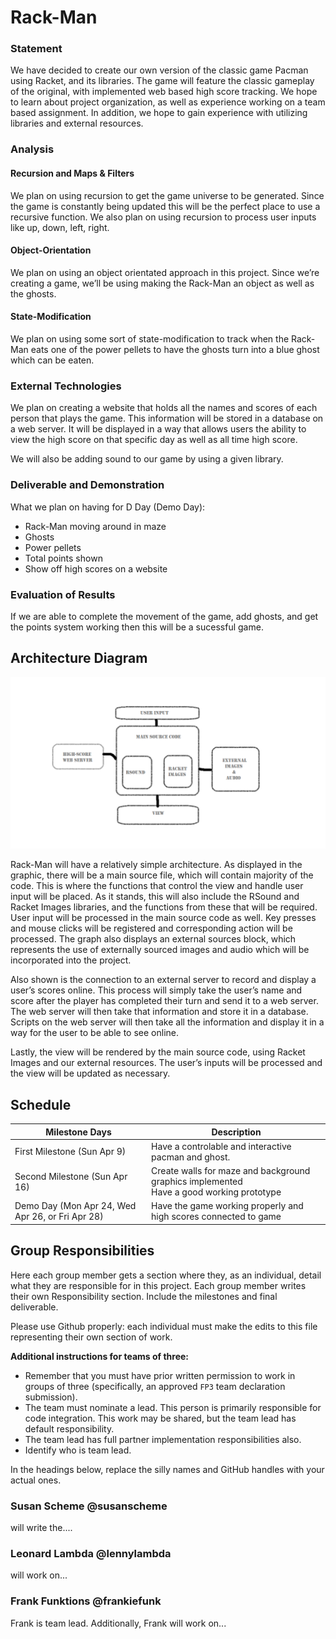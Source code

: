 # Rack-Man

### Statement
We have decided to create our own version of the classic game Pacman using Racket, and its libraries. The game will feature the classic gameplay of the original, with implemented web based high score tracking. We hope to learn about project organization, as well as experience working on a team based assignment. In addition, we hope to gain experience with utilizing libraries and external resources.

### Analysis

#### Recursion and Maps & Filters

We plan on using recursion to get the game universe to be generated. Since the game is constantly being updated this will be the perfect place to use a recursive function. We also plan on using recursion to process user inputs like up, down, left, right.

#### Object-Orientation

We plan on using an object orientated approach in this project. Since we’re creating a game, we’ll be using making the Rack-Man an object as well as the ghosts.

#### State-Modification

We plan on using some sort of state-modification to track when the Rack-Man eats one of the power pellets to have the ghosts turn into a blue ghost which can be eaten.

### External Technologies
We plan on creating a website that holds all the names and scores of each person that plays the game. This information will be stored in a database on a web server. It will be displayed in a way that allows users the ability to view the high score on that specific day as well as all time high score.  

We will also be adding sound to our game by using a given library.

### Deliverable and Demonstration
What we plan on having for D Day (Demo Day):
- Rack-Man moving around in maze
- Ghosts
- Power pellets
- Total points shown
- Show off high scores on a website

### Evaluation of Results
If we are able to complete the movement of the game, add ghosts, and get the points system working then this will be a sucessful game. 

## Architecture Diagram
![GitHub Image](architecture.png?raw=true "Diagram")

Rack-Man will have a relatively simple architecture. As displayed in the graphic, there will be a main source file, which will contain majority of the code. This is where the functions that control the view and handle user input will be placed. As it stands, this will also include the RSound and Racket Images libraries, and the functions from these that will be required.
User input will be processed in the main source code as well. Key presses and mouse clicks will be registered and corresponding action will be processed. The graph also displays an external sources block, which represents the use of externally sourced images and audio which will be incorporated into the project.

Also shown is the connection to an external server to record and display a user’s scores online. This process will simply take the user’s name and score after the player has completed their turn and send it to a web server. The web server will then take that information and store it in a database. Scripts on the web server will then take all the information and display it in a way for the user to be able to see online. 

Lastly, the view will be rendered by the main source code, using Racket Images and our external resources. The user’s inputs will be processed and the view will be updated as necessary.


## Schedule

| Milestone Days | Description |
| --- | --- |
| First Milestone (Sun Apr 9) | Have a controlable and interactive pacman and ghost. |
| Second Milestone (Sun Apr 16) | Create walls for maze and background graphics implemented <br/> Have a good working prototype |
| Demo Day (Mon Apr 24, Wed Apr 26, or Fri Apr 28) | Have the game working properly and high scores connected to game |

## Group Responsibilities
Here each group member gets a section where they, as an individual, detail what they are responsible for in this project. Each group member writes their own Responsibility section. Include the milestones and final deliverable.

Please use Github properly: each individual must make the edits to this file representing their own section of work.

**Additional instructions for teams of three:** 
* Remember that you must have prior written permission to work in groups of three (specifically, an approved `FP3` team declaration submission).
* The team must nominate a lead. This person is primarily responsible for code integration. This work may be shared, but the team lead has default responsibility.
* The team lead has full partner implementation responsibilities also.
* Identify who is team lead.

In the headings below, replace the silly names and GitHub handles with your actual ones.

### Susan Scheme @susanscheme
will write the....

### Leonard Lambda @lennylambda
will work on...

### Frank Funktions @frankiefunk 
Frank is team lead. Additionally, Frank will work on...   
